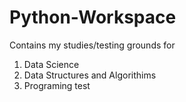 # Python-Workspace
Contains my studies/testing grounds for 
1) Data Science
2) Data Structures and Algorithims
3) Programing test
